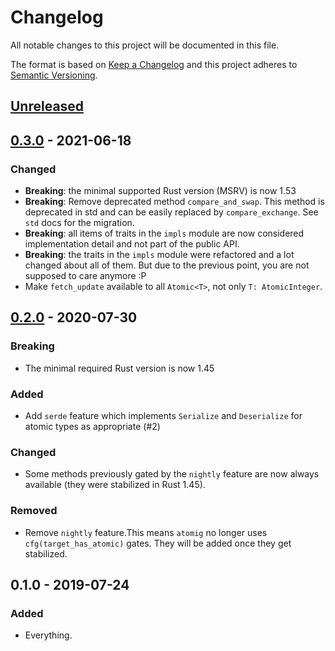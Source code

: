 # Changelog
All notable changes to this project will be documented in this file.

The format is based on [Keep a Changelog](http://keepachangelog.com/en/1.0.0/)
and this project adheres to [Semantic Versioning](http://semver.org/spec/v2.0.0.html).

## [Unreleased]

## [0.3.0] - 2021-06-18
### Changed
- **Breaking**: the minimal supported Rust version (MSRV) is now 1.53
- **Breaking**: Remove deprecated method `compare_and_swap`. This method is
  deprecated in std and can be easily replaced by `compare_exchange`. See
  `std` docs for the migration.
- **Breaking**: all items of traits in the `impls` module are now considered
  implementation detail and not part of the public API.
- **Breaking**: the traits in the `impls` module were refactored and a lot
  changed about all of them. But due to the previous point, you are not
  supposed to care anymore :P
- Make `fetch_update` available to all `Atomic<T>`, not only `T: AtomicInteger`.

## [0.2.0] - 2020-07-30
### Breaking
- The minimal required Rust version is now 1.45

### Added
- Add `serde` feature which implements `Serialize` and `Deserialize` for atomic
  types as appropriate (#2)

### Changed
- Some methods previously gated by the `nightly` feature are now always
  available (they were stabilized in Rust 1.45).

### Removed
- Remove `nightly` feature.This means `atomig` no longer uses
  `cfg(target_has_atomic)` gates. They will be added once they get stabilized.


## 0.1.0 - 2019-07-24
### Added
- Everything.


[Unreleased]: https://github.com/LukasKalbertodt/atomic/compare/v0.3.0...HEAD
[0.3.0]: https://github.com/LukasKalbertodt/atomic/compare/v0.2.0...v0.3.0
[0.2.0]: https://github.com/LukasKalbertodt/atomic/compare/v0.1.0...v0.2.0
